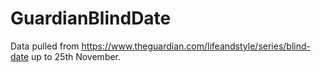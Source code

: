 # GuardianBlindDate
Data pulled from https://www.theguardian.com/lifeandstyle/series/blind-date up to 25th November.
